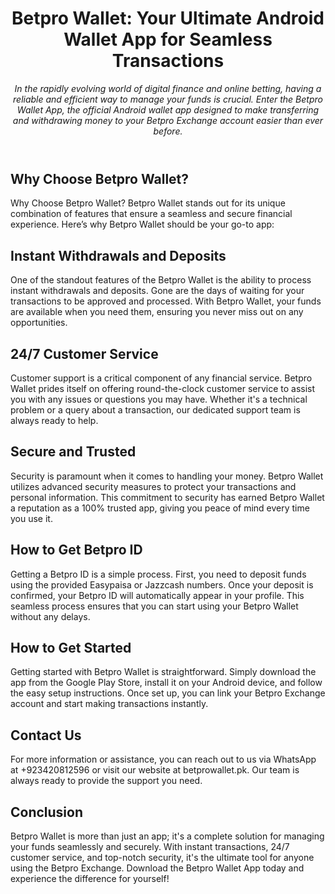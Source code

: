 <header>

<!--
  <<< Author notes: Course header >>>
  Include a 1280×640 image, course title in sentence case, and a concise description in emphasis.
  In your repository settings: enable template repository, add your 1280×640 social image, auto delete head branches.
  Add your open source license, GitHub uses MIT license.
-->

# Betpro Wallet: Your Ultimate Android Wallet App for Seamless Transactions

_In the rapidly evolving world of digital finance and online betting, having a reliable and efficient way to manage your funds is crucial. Enter the Betpro Wallet App, the official Android wallet app designed to make transferring and withdrawing money to your Betpro Exchange account easier than ever before._

</header>

<!--
  <<< Author notes: Step 1 >>>
  Choose 3-5 steps for your course.
  The first step is always the hardest, so pick something easy!
  Link to docs.github.com for further explanations.
  Encourage users to open new tabs for steps!
-->

## Why Choose Betpro Wallet?
Why Choose Betpro Wallet?
Betpro Wallet stands out for its unique combination of features that ensure a seamless and secure financial experience. Here’s why Betpro Wallet should be your go-to app:

## Instant Withdrawals and Deposits
One of the standout features of the Betpro Wallet is the ability to process instant withdrawals and deposits. Gone are the days of waiting for your transactions to be approved and processed. With Betpro Wallet, your funds are available when you need them, ensuring you never miss out on any opportunities.

## 24/7 Customer Service
Customer support is a critical component of any financial service. Betpro Wallet prides itself on offering round-the-clock customer service to assist you with any issues or questions you may have. Whether it's a technical problem or a query about a transaction, our dedicated support team is always ready to help.

## Secure and Trusted
Security is paramount when it comes to handling your money. Betpro Wallet utilizes advanced security measures to protect your transactions and personal information. This commitment to security has earned Betpro Wallet a reputation as a 100% trusted app, giving you peace of mind every time you use it.

## How to Get Betpro ID
Getting a Betpro ID is a simple process. First, you need to deposit funds using the provided Easypaisa or Jazzcash numbers. Once your deposit is confirmed, your Betpro ID will automatically appear in your profile. This seamless process ensures that you can start using your Betpro Wallet without any delays.

## How to Get Started
Getting started with Betpro Wallet is straightforward. Simply download the app from the Google Play Store, install it on your Android device, and follow the easy setup instructions. Once set up, you can link your Betpro Exchange account and start making transactions instantly.

## Contact Us
For more information or assistance, you can reach out to us via WhatsApp at +923420812596 or visit our website at betprowallet.pk. Our team is always ready to provide the support you need.

## Conclusion
Betpro Wallet is more than just an app; it's a complete solution for managing your funds seamlessly and securely. With instant transactions, 24/7 customer service, and top-notch security, it's the ultimate tool for anyone using the Betpro Exchange. Download the Betpro Wallet App today and experience the difference for yourself!
